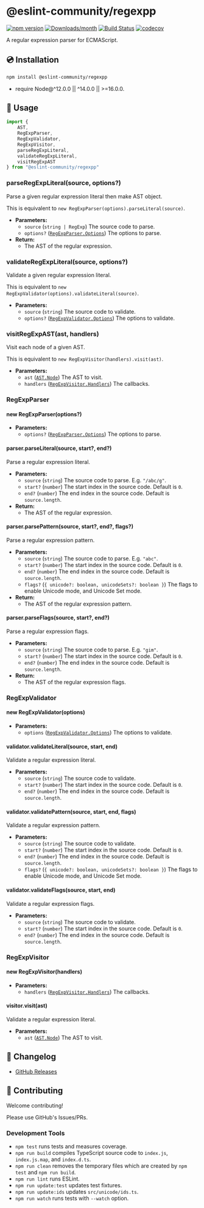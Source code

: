 # @eslint-community/regexpp

[![npm version](https://img.shields.io/npm/v/@eslint-community/regexpp.svg)](https://www.npmjs.com/package/@eslint-community/regexpp)
[![Downloads/month](https://img.shields.io/npm/dm/@eslint-community/regexpp.svg)](http://www.npmtrends.com/@eslint-community/regexpp)
[![Build Status](https://github.com/eslint-community/regexpp/workflows/CI/badge.svg)](https://github.com/eslint-community/regexpp/actions)
[![codecov](https://codecov.io/gh/eslint-community/regexpp/branch/main/graph/badge.svg)](https://codecov.io/gh/eslint-community/regexpp)

A regular expression parser for ECMAScript.

## 💿 Installation

```bash
npm install @eslint-community/regexpp
```

- require Node@^12.0.0 || ^14.0.0 || >=16.0.0.

## 📖 Usage

```ts
import {
    AST,
    RegExpParser,
    RegExpValidator,
    RegExpVisitor,
    parseRegExpLiteral,
    validateRegExpLiteral,
    visitRegExpAST
} from "@eslint-community/regexpp"
```

### parseRegExpLiteral(source, options?)

Parse a given regular expression literal then make AST object.

This is equivalent to `new RegExpParser(options).parseLiteral(source)`.

- **Parameters:**
  - `source` (`string | RegExp`) The source code to parse.
  - `options?` ([`RegExpParser.Options`]) The options to parse.
- **Return:**
  - The AST of the regular expression.

### validateRegExpLiteral(source, options?)

Validate a given regular expression literal.

This is equivalent to `new RegExpValidator(options).validateLiteral(source)`.

- **Parameters:**
  - `source` (`string`) The source code to validate.
  - `options?` ([`RegExpValidator.Options`]) The options to validate.

### visitRegExpAST(ast, handlers)

Visit each node of a given AST.

This is equivalent to `new RegExpVisitor(handlers).visit(ast)`.

- **Parameters:**
  - `ast` ([`AST.Node`]) The AST to visit.
  - `handlers` ([`RegExpVisitor.Handlers`]) The callbacks.

### RegExpParser

#### new RegExpParser(options?)

- **Parameters:**
  - `options?` ([`RegExpParser.Options`]) The options to parse.

#### parser.parseLiteral(source, start?, end?)

Parse a regular expression literal.

- **Parameters:**
  - `source` (`string`) The source code to parse. E.g. `"/abc/g"`.
  - `start?` (`number`) The start index in the source code. Default is `0`.
  - `end?` (`number`) The end index in the source code. Default is `source.length`.
- **Return:**
  - The AST of the regular expression.

#### parser.parsePattern(source, start?, end?, flags?)

Parse a regular expression pattern.

- **Parameters:**
  - `source` (`string`) The source code to parse. E.g. `"abc"`.
  - `start?` (`number`) The start index in the source code. Default is `0`.
  - `end?` (`number`) The end index in the source code. Default is `source.length`.
  - `flags?` (`{ unicode?: boolean, unicodeSets?: boolean }`) The flags to enable Unicode mode, and Unicode Set mode.
- **Return:**
  - The AST of the regular expression pattern.

#### parser.parseFlags(source, start?, end?)

Parse a regular expression flags.

- **Parameters:**
  - `source` (`string`) The source code to parse. E.g. `"gim"`.
  - `start?` (`number`) The start index in the source code. Default is `0`.
  - `end?` (`number`) The end index in the source code. Default is `source.length`.
- **Return:**
  - The AST of the regular expression flags.

### RegExpValidator

#### new RegExpValidator(options)

- **Parameters:**
  - `options` ([`RegExpValidator.Options`]) The options to validate.

#### validator.validateLiteral(source, start, end)

Validate a regular expression literal.

- **Parameters:**
  - `source` (`string`) The source code to validate.
  - `start?` (`number`) The start index in the source code. Default is `0`.
  - `end?` (`number`) The end index in the source code. Default is `source.length`.

#### validator.validatePattern(source, start, end, flags)

Validate a regular expression pattern.

- **Parameters:**
  - `source` (`string`) The source code to validate.
  - `start?` (`number`) The start index in the source code. Default is `0`.
  - `end?` (`number`) The end index in the source code. Default is `source.length`.
  - `flags?` (`{ unicode?: boolean, unicodeSets?: boolean }`) The flags to enable Unicode mode, and Unicode Set mode.

#### validator.validateFlags(source, start, end)

Validate a regular expression flags.

- **Parameters:**
  - `source` (`string`) The source code to validate.
  - `start?` (`number`) The start index in the source code. Default is `0`.
  - `end?` (`number`) The end index in the source code. Default is `source.length`.

### RegExpVisitor

#### new RegExpVisitor(handlers)

- **Parameters:**
  - `handlers` ([`RegExpVisitor.Handlers`]) The callbacks.

#### visitor.visit(ast)

Validate a regular expression literal.

- **Parameters:**
  - `ast` ([`AST.Node`]) The AST to visit.

## 📰 Changelog

- [GitHub Releases](https://github.com/eslint-community/regexpp/releases)

## 🍻 Contributing

Welcome contributing!

Please use GitHub's Issues/PRs.

### Development Tools

- `npm test` runs tests and measures coverage.
- `npm run build` compiles TypeScript source code to `index.js`, `index.js.map`, and `index.d.ts`.
- `npm run clean` removes the temporary files which are created by `npm test` and `npm run build`.
- `npm run lint` runs ESLint.
- `npm run update:test` updates test fixtures.
- `npm run update:ids` updates `src/unicode/ids.ts`.
- `npm run watch` runs tests with `--watch` option.

[`AST.Node`]: src/ast.ts#L4
[`RegExpParser.Options`]: src/parser.ts#L743
[`RegExpValidator.Options`]: src/validator.ts#L220
[`RegExpVisitor.Handlers`]: src/visitor.ts#L291

